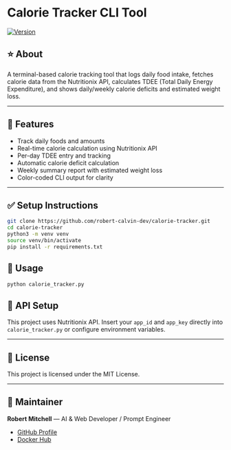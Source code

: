 # Calorie Tracker CLI Tool

[![Version](https://img.shields.io/badge/version-1.0.0-blue.svg)](https://github.com/robert-calvin-dev/calorie-tracker)

## ⭐ About
A terminal-based calorie tracking tool that logs daily food intake, fetches calorie data from the Nutritionix API, calculates TDEE (Total Daily Energy Expenditure), and shows daily/weekly calorie deficits and estimated weight loss.

---

## 🔎 Features
- Track daily foods and amounts
- Real-time calorie calculation using Nutritionix API
- Per-day TDEE entry and tracking
- Automatic calorie deficit calculation
- Weekly summary report with estimated weight loss
- Color-coded CLI output for clarity

---

## ✅ Setup Instructions
```bash
git clone https://github.com/robert-calvin-dev/calorie-tracker.git
cd calorie-tracker
python3 -m venv venv
source venv/bin/activate
pip install -r requirements.txt
```

## 🚀 Usage
```bash
python calorie_tracker.py
```

## 📧 API Setup
This project uses Nutritionix API. Insert your `app_id` and `app_key` directly into `calorie_tracker.py` or configure environment variables.

---

## 📝 License
This project is licensed under the MIT License.

---

## 🙌 Maintainer
**Robert Mitchell** — AI & Web Developer / Prompt Engineer

- [GitHub Profile](https://github.com/robert-calvin-dev)
- [Docker Hub](https://hub.docker.com/u/robertcalvindev)
